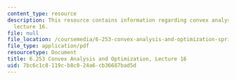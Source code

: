 ```yaml
---
content_type: resource
description: This resource contains information regarding convex analysis and optimization,
  lecture 16.
file: null
file_location: /coursemedia/6-253-convex-analysis-and-optimization-spring-2012/7bc6c1c8119cb8c024a6cb36687bad5d_MIT6_253S12_lec16.pdf
file_type: application/pdf
resourcetype: Document
title: 6.253 Convex Analysis and Optimization, Lecture 16
uid: 7bc6c1c8-119c-b8c0-24a6-cb36687bad5d
---
```


